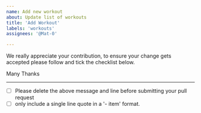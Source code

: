 ```yaml
---
name: Add new workout
about: Update list of workouts
title: 'Add Workout'
labels: 'workouts'
assignees: '@Mat-0'

---
```


We really appreciate your contribution, to ensure your change gets accepted please follow and tick the checklist below.

Many Thanks

---

- [ ] Please delete the above message and line before submitting your pull request
- [ ] only include a single line quote in a '- item' format.
